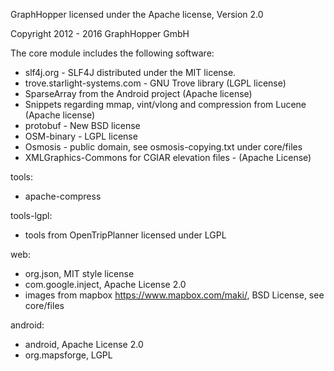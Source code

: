 GraphHopper licensed under the Apache license, Version 2.0

Copyright 2012 - 2016 GraphHopper GmbH

The core module includes the following software:

 * slf4j.org - SLF4J distributed under the MIT license. 
 * trove.starlight-systems.com - GNU Trove library (LGPL license)
 * SparseArray from the Android project (Apache license)
 * Snippets regarding mmap, vint/vlong and compression from Lucene (Apache license)
 * protobuf - New BSD license
 * OSM-binary - LGPL license
 * Osmosis - public domain, see osmosis-copying.txt under core/files
 * XMLGraphics-Commons for CGIAR elevation files - (Apache License)

tools:

 * apache-compress

tools-lgpl:

 * tools from OpenTripPlanner licensed under LGPL

web:

 * org.json, MIT style license
 * com.google.inject, Apache License 2.0
 * images from mapbox https://www.mapbox.com/maki/, BSD License, see core/files

android:

 * android, Apache License 2.0
 * org.mapsforge, LGPL
